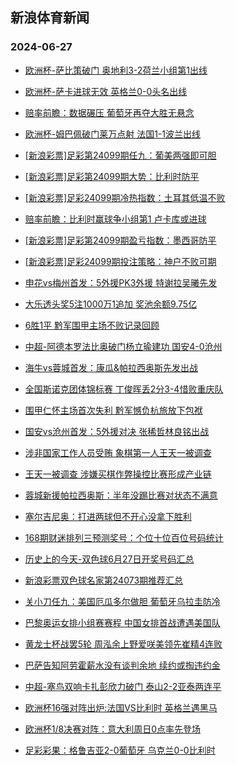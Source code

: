 ## 新浪体育新闻 
### 2024-06-27

+ [欧洲杯-萨比策破门 奥地利3-2荷兰小组第1出线](https://sports.sina.com.cn/g/pl/2024-06-26/doc-inazzfps0916659.shtml)

+ [欧洲杯-萨卡进球无效 英格兰0-0头名出线](https://sports.sina.com.cn/g/pl/2024-06-26/doc-inazzfpt6408657.shtml)

+ [赔率前瞻：数据碾压 葡萄牙再夺大胜无悬念](https://sports.sina.com.cn/l/2024-06-26/doc-inazzfps0919839.shtml)

+ [欧洲杯-姆巴佩破门莱万点射 法国1-1波兰出线](https://sports.sina.com.cn/g/laliga/2024-06-26/doc-inazzfpt6410301.shtml)

+ [[新浪彩票]足彩第24099期任九：葡美两强即可胆](https://sports.sina.com.cn/l/2024-06-26/doc-inazzfps0933233.shtml)

+ [[新浪彩票]足彩第24099期大势：比利时防平](https://sports.sina.com.cn/l/2024-06-26/doc-inazzfps0932586.shtml)

+ [[新浪彩票]足彩24099期冷热指数：土耳其低温不败](https://sports.sina.com.cn/l/2024-06-26/doc-inazzfpt6432414.shtml)

+ [赔率前瞻：比利时赢球争小组第1 卢卡库或进球](https://sports.sina.com.cn/l/2024-06-26/doc-inazzfpt6417391.shtml)

+ [[新浪彩票]足彩第24099期盈亏指数：墨西哥防平](https://sports.sina.com.cn/l/2024-06-26/doc-inazzfps0934748.shtml)

+ [[新浪彩票]足彩24099期投注策略：神户不败可期](https://sports.sina.com.cn/l/2024-06-26/doc-inazzfps0933927.shtml)

+ [申花vs梅州首发：5外援PK3外援 特谢拉吴曦先发](https://sports.sina.com.cn/china/j/2024-06-26/doc-incaahzf6102967.shtml)

+ [大乐透头奖5注1000万1追加 奖池余额9.75亿](https://sports.sina.com.cn/l/2024-06-26/doc-incaatqz5911610.shtml)

+ [6胜1平 黔军围甲主场不败记录回顾](https://sports.sina.com.cn/go/2024-06-26/doc-inazzscp6257543.shtml)

+ [中超-阿德本罗法比奥破门杨立瑜建功 国安4-0沧州](https://sports.sina.com.cn/china/j/2024-06-26/doc-incaapia0540795.shtml)

+ [海牛vs蓉城首发：康瓜&帕拉西奥斯先发出战](https://sports.sina.com.cn/china/j/2024-06-26/doc-incaahze0609645.shtml)

+ [全国斯诺克团体锦标赛 丁俊晖丢2分3-4惜败重庆队](https://sports.sina.com.cn/others/snooker/2024-06-26/doc-incaahzf6106244.shtml)

+ [围甲仁怀主场首次失利 黔军憾负杭旅放下包袱](https://sports.sina.com.cn/go/2024-06-26/doc-inazzscn0760257.shtml)

+ [国安vs沧州首发：5外援对决 张稀哲林良铭出战](https://sports.sina.com.cn/china/j/2024-06-26/doc-incaahze0618726.shtml)

+ [涉非国家工作人员受贿 象棋第一人王天一被调查](https://sports.sina.com.cn/go/2024-06-26/doc-incaatqz5912274.shtml)

+ [王天一被调查 涉嫌买棋作弊操控比赛形成产业链](https://sports.sina.com.cn/go/2024-06-26/doc-incaatqy0416680.shtml)

+ [蓉城新援帕拉西奥斯：半年没踢比赛对状态不满意](https://sports.sina.com.cn/china/j/2024-06-26/doc-incaatqz5909328.shtml)

+ [塞尔吉尼奥：打进两球但不开心没拿下胜利](https://sports.sina.com.cn/china/j/2024-06-26/doc-incaatqy0413018.shtml)

+ [168期财迷排列三预测奖号：个位十位百位号码统计](https://sports.sina.com.cn/l/2024-06-26/doc-incaaath0624033.shtml)

+ [历史上的今天-双色球6月27日开奖号码汇总](https://sports.sina.com.cn/l/2024-06-26/doc-inazzwmk0741865.shtml)

+ [新浪彩票双色球名家第24073期推荐汇总](https://sports.sina.com.cn/l/2024-06-26/doc-inazzwmm6245240.shtml)

+ [关小刀任九：美国厄瓜多尔做胆 葡萄牙乌拉圭防冷](https://sports.sina.com.cn/l/2024-06-26/doc-incaaath0690572.shtml)

+ [巴黎奥运女排小组赛赛程 中国女排首战遭遇美国队](https://sports.sina.com.cn/others/volleyball/2024-06-26/doc-incaapia0498534.shtml)

+ [黄龙士杯战罢5轮 周泓余上野爱咲美领先崔精4连败](https://sports.sina.com.cn/go/2024-06-26/doc-inazzscn0764948.shtml)

+ [巴萨告知阿劳霍薪水没有谈判余地 续约或掏违约金](https://sports.sina.com.cn/g/laliga/2024-06-26/doc-incaaati6162931.shtml)

+ [中超-塞鸟双响卡扎彭欣力破门 泰山2-2亚泰两连平](https://sports.sina.com.cn/china/j/2024-06-26/doc-incaatqy0410756.shtml)

+ [欧洲杯16强对阵出炉:法国VS比利时 英格兰遇黑马](https://sports.sina.com.cn/g/pl/2024-06-27/doc-incacquq0023593.shtml)

+ [欧洲杯1/8决赛对阵：意大利周日0点率先登场](https://sports.sina.com.cn/l/2024-06-27/doc-incacqur5531236.shtml)

+ [足彩彩果：格鲁吉亚2-0葡萄牙 乌克兰0-0比利时](https://sports.sina.com.cn/l/2024-06-27/doc-incacqur5527201.shtml)

